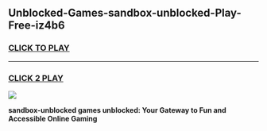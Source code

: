 
## Unblocked-Games-sandbox-unblocked-Play-Free-iz4b6
<h3>
<a href="https://premium76.site?title=sandbox-unblocked&ref=18A1">CLICK TO PLAY</a></h3>
<hr>

<h3>
<a href="https://premium76.site?title=sandbox-unblocked&ref=18A1">CLICK 2 PLAY</a>
  
</h3>

<a href="https://premium76.site?title=sandbox-unblocked&ref=18A1"><img src="https://clearcache.store/games.png"></a>


**sandbox-unblocked games unblocked: Your Gateway to Fun and Accessible Online Gaming**
